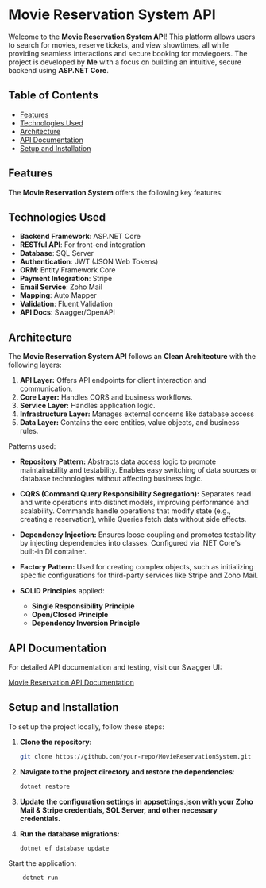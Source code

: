 # Movie Reservation System API

Welcome to the **Movie Reservation System API**! This platform allows users to search for movies, reserve tickets, and view showtimes, all while providing seamless interactions and secure booking for moviegoers. The project is developed by **Me** with a focus on building an intuitive, secure backend using **ASP.NET Core**.

## Table of Contents

- [Features](#features)
- [Technologies Used](#technologies-used)
- [Architecture](#architecture)
- [API Documentation](#api-documentation)
- [Setup and Installation](#setup-and-installation)

## Features

The **Movie Reservation System** offers the following key features:

## Technologies Used

- **Backend Framework**: ASP.NET Core
- **RESTful API**: For front-end integration
- **Database**: SQL Server
- **Authentication**: JWT (JSON Web Tokens)
- **ORM**: Entity Framework Core
- **Payment Integration**: Stripe
- **Email Service**: Zoho Mail
- **Mapping**: Auto Mapper
- **Validation**: Fluent Validation
- **API Docs**: Swagger/OpenAPI

## Architecture

The **Movie Reservation System API** follows an **Clean Architecture** with the following layers:

1. **API Layer:** Offers API endpoints for client interaction and communication.
2. **Core Layer:** Handles CQRS and business workflows.
3. **Service Layer:** Handles application logic.
4. **Infrastructure Layer:** Manages external concerns like database access
5. **Data Layer:** Contains the core entities, value objects, and business rules.

Patterns used:

- **Repository Pattern:**
  Abstracts data access logic to promote maintainability and testability.
  Enables easy switching of data sources or database technologies without affecting business logic.

- **CQRS (Command Query Responsibility Segregation):**
  Separates read and write operations into distinct models, improving performance and scalability.
  Commands handle operations that modify state (e.g., creating a reservation), while Queries fetch data without side effects.

- **Dependency Injection:**
  Ensures loose coupling and promotes testability by injecting dependencies into classes.
  Configured via .NET Core's built-in DI container.

- **Factory Pattern:**
  Used for creating complex objects, such as initializing specific configurations for third-party services like Stripe and Zoho Mail.

- **SOLID Principles** applied:
  - **Single Responsibility Principle**
  - **Open/Closed Principle**
  - **Dependency Inversion Principle**

## API Documentation

For detailed API documentation and testing, visit our Swagger UI:

[Movie Reservation API Documentation](https://cinemaapi.runasp.net/swagger/index.html)

## Setup and Installation

To set up the project locally, follow these steps:

1. **Clone the repository**:

   ```bash
   git clone https://github.com/your-repo/MovieReservationSystem.git
   ```

2. **Navigate to the project directory and restore the dependencies**:

   ```bash
   dotnet restore
   ```

3. **Update the configuration settings in appsettings.json with your Zoho Mail & Stripe credentials, SQL Server, and other necessary credentials.**

4. **Run the database migrations:**

   ```bash
   dotnet ef database update
   ```

Start the application:
```bash
    dotnet run
```
